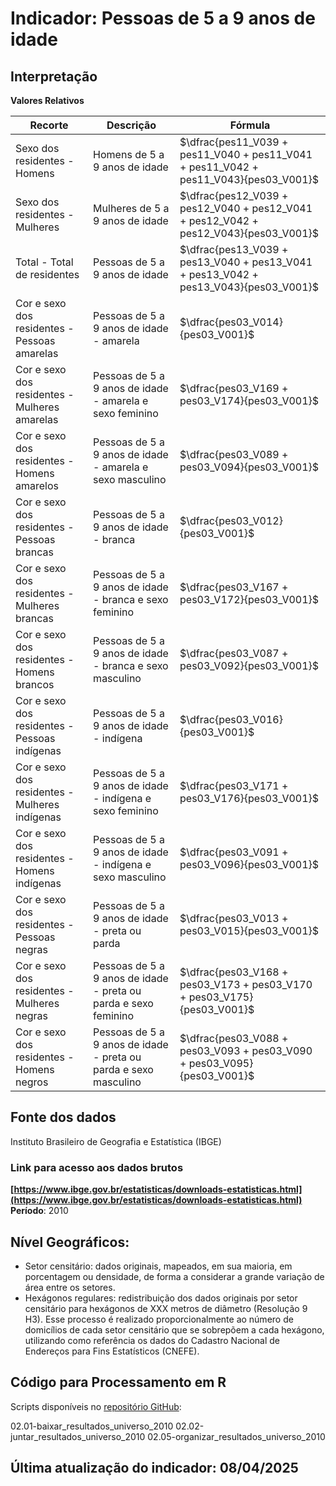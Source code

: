 # Indicador: Pessoas de 5 a 9 anos de idade

## Interpretação

**Valores Relativos**

|Recorte|Descrição  |Fórmula
|--|--|--|
|Sexo dos residentes - Homens|Homens de 5 a 9 anos de idade|$\dfrac{pes11_V039 + pes11_V040 + pes11_V041 + pes11_V042 + pes11_V043}{pes03_V001}$|
|Sexo dos residentes - Mulheres|Mulheres de 5 a 9 anos de idade|$\dfrac{pes12_V039 + pes12_V040 + pes12_V041 + pes12_V042 + pes12_V043}{pes03_V001}$|
|Total - Total de residentes|Pessoas de 5 a 9 anos de idade|$\dfrac{pes13_V039 + pes13_V040 + pes13_V041 + pes13_V042 + pes13_V043}{pes03_V001}$|
|Cor e sexo dos residentes - Pessoas amarelas|Pessoas de 5 a 9 anos de idade - amarela|$\dfrac{pes03_V014}{pes03_V001}$|
|Cor e sexo dos residentes - Mulheres amarelas|Pessoas de 5 a 9 anos de idade - amarela e sexo feminino|$\dfrac{pes03_V169 + pes03_V174}{pes03_V001}$|
|Cor e sexo dos residentes - Homens amarelos|Pessoas de 5 a 9 anos de idade - amarela e sexo masculino|$\dfrac{pes03_V089 + pes03_V094}{pes03_V001}$|
|Cor e sexo dos residentes - Pessoas brancas|Pessoas de 5 a 9 anos de idade - branca|$\dfrac{pes03_V012}{pes03_V001}$|
|Cor e sexo dos residentes - Mulheres brancas|Pessoas de 5 a 9 anos de idade - branca e sexo feminino|$\dfrac{pes03_V167 + pes03_V172}{pes03_V001}$|
|Cor e sexo dos residentes - Homens brancos|Pessoas de 5 a 9 anos de idade - branca e sexo masculino|$\dfrac{pes03_V087 + pes03_V092}{pes03_V001}$|
|Cor e sexo dos residentes - Pessoas indígenas|Pessoas de 5 a 9 anos de idade - indígena|$\dfrac{pes03_V016}{pes03_V001}$|
|Cor e sexo dos residentes - Mulheres indígenas|Pessoas de 5 a 9 anos de idade - indígena e sexo feminino|$\dfrac{pes03_V171 + pes03_V176}{pes03_V001}$|
|Cor e sexo dos residentes - Homens indígenas|Pessoas de 5 a 9 anos de idade - indígena e sexo masculino|$\dfrac{pes03_V091 + pes03_V096}{pes03_V001}$|
|Cor e sexo dos residentes - Pessoas negras|Pessoas de 5 a 9 anos de idade - preta ou parda|$\dfrac{pes03_V013 + pes03_V015}{pes03_V001}$|
|Cor e sexo dos residentes - Mulheres negras|Pessoas de 5 a 9 anos de idade - preta ou parda e sexo feminino|$\dfrac{pes03_V168 + pes03_V173 + pes03_V170 + pes03_V175}{pes03_V001}$|
|Cor e sexo dos residentes - Homens negros|Pessoas de 5 a 9 anos de idade - preta ou parda e sexo masculino|$\dfrac{pes03_V088 + pes03_V093 + pes03_V090 + pes03_V095}{pes03_V001}$|


## Fonte dos dados
Instituto Brasileiro de Geografia e Estatística (IBGE)

### Link para acesso aos dados brutos
**[https://www.ibge.gov.br/estatisticas/downloads-estatisticas.html](https://www.ibge.gov.br/estatisticas/downloads-estatisticas.html)**
**Período**: 2010

## Nível Geográficos:

 - Setor censitário: dados originais, mapeados, em sua maioria, em porcentagem ou densidade, de forma a considerar a grande variação de área entre os setores.
 - Hexágonos regulares: redistribuição dos dados originais por setor censitário para hexágonos de XXX metros de diâmetro (Resolução 9 H3). Esse processo é realizado proporcionalmente ao número de domicílios de cada setor censitário que se sobrepõem a cada hexágono, utilizando como referência os dados do Cadastro Nacional de Endereços para Fins Estatísticos (CNEFE).

## Código para Processamento em R
Scripts disponíveis no [repositório GitHub](https://github.com/cem-usp/georedus):

02.01-baixar_resultados_universo_2010
02.02-juntar_resultados_universo_2010
02.05-organizar_resultados_universo_2010

## Última atualização do indicador: 08/04/2025

